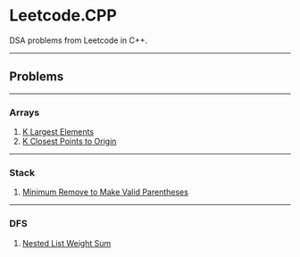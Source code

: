 # Leetcode.CPP


DSA problems from Leetcode in C++.

---------------------------------------------


## Problems

---------------------------------------------

### Arrays

1. [K Largest Elements](src/cpp/problems/arrays/k_largest_215)
2. [K Closest Points to Origin](src/cpp/problems/arrays/k_closest_points_to_origin_973)

---------------------------------------------

### Stack
1. [Minimum Remove to Make Valid Parentheses](src/cpp/problems/stack/min_rm_make_valid_paren_1249)

---------------------------------------------

### DFS
1. [Nested List Weight Sum](src/cpp/problems/dfs/nested_list_weight_sum_339)
